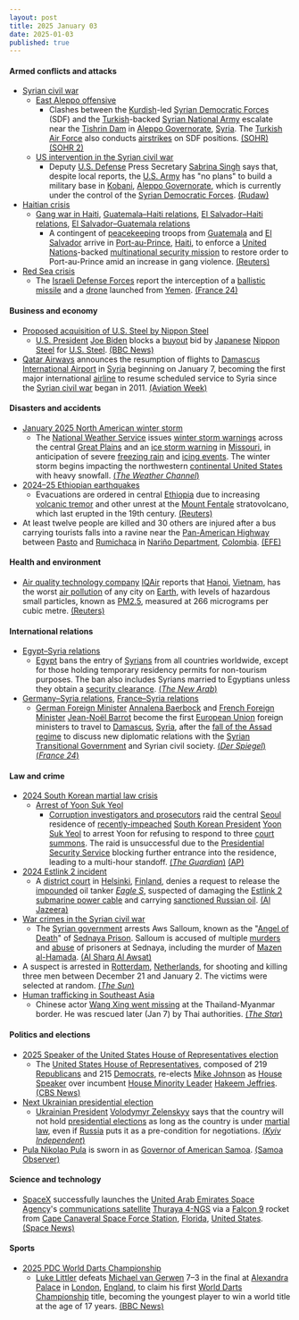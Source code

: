 ```yaml
---
layout: post
title: 2025 January 03
date: 2025-01-03
published: true
---
```



#### Armed conflicts and attacks

* [Syrian civil war](https://en.wikipedia.org/wiki/Syrian_civil_war "Syrian civil war")
  * [East Aleppo offensive](https://en.wikipedia.org/wiki/East_Aleppo_offensive_%282024%E2%80%93present%29 "East Aleppo offensive (2024–present)")
    * Clashes between the [Kurdish](https://en.wikipedia.org/wiki/Kurds_in_Syria "Kurds in Syria")-led [Syrian Democratic Forces](https://en.wikipedia.org/wiki/Syrian_Democratic_Forces "Syrian Democratic Forces") (SDF) and the [Turkish](https://en.wikipedia.org/wiki/Turkey "Turkey")-backed [Syrian National Army](https://en.wikipedia.org/wiki/Syrian_National_Army "Syrian National Army") escalate near the [Tishrin Dam](https://en.wikipedia.org/wiki/Tishrin_Dam "Tishrin Dam") in [Aleppo Governorate](https://en.wikipedia.org/wiki/Aleppo_Governorate "Aleppo Governorate"), [Syria](https://en.wikipedia.org/wiki/Syria "Syria"). The [Turkish Air Force](https://en.wikipedia.org/wiki/Turkish_Air_Force "Turkish Air Force") also conducts [airstrikes](https://en.wikipedia.org/wiki/Airstrike "Airstrike") on SDF positions. [(SOHR)](https://www.syriahr.com/en/352816/) [(SOHR 2)](https://www.syriahr.com/en/352846/)
  * [US intervention in the Syrian civil war](https://en.wikipedia.org/wiki/US_intervention_in_the_Syrian_civil_war "US intervention in the Syrian civil war")
    * Deputy [U.S. Defense](https://en.wikipedia.org/wiki/United_States_Department_of_Defense "United States Department of Defense") Press Secretary [Sabrina Singh](https://en.wikipedia.org/wiki/Sabrina_Singh "Sabrina Singh") says that, despite local reports, the [U.S. Army](https://en.wikipedia.org/wiki/U.S._Army "U.S. Army") has "no plans" to build a military base in [Kobani](https://en.wikipedia.org/wiki/Kobani "Kobani"), [Aleppo Governorate](https://en.wikipedia.org/wiki/Aleppo_Governorate "Aleppo Governorate"), which is currently under the control of the [Syrian Democratic Forces](https://en.wikipedia.org/wiki/Syrian_Democratic_Forces "Syrian Democratic Forces"). [(Rudaw)](https://manage.rudaw.net/english/middleeast/syria/030120254)
* [Haitian crisis](https://en.wikipedia.org/wiki/Haitian_crisis_%282018%E2%80%93present%29 "Haitian crisis (2018–present)")
  * [Gang war in Haiti](https://en.wikipedia.org/wiki/Gang_war_in_Haiti "Gang war in Haiti"), [Guatemala–Haiti relations](https://en.wikipedia.org/wiki/Guatemala%E2%80%93Haiti_relations "Guatemala–Haiti relations"), [El Salvador–Haiti relations](https://en.wikipedia.org/wiki/El_Salvador%E2%80%93Haiti_relations "El Salvador–Haiti relations"), [El Salvador–Guatemala relations](https://en.wikipedia.org/wiki/El_Salvador%E2%80%93Guatemala_relations "El Salvador–Guatemala relations")
    * A contingent of [peacekeeping](https://en.wikipedia.org/wiki/Peacekeeping "Peacekeeping") troops from [Guatemala](https://en.wikipedia.org/wiki/Guatemala "Guatemala") and [El Salvador](https://en.wikipedia.org/wiki/El_Salvador "El Salvador") arrive in [Port-au-Prince](https://en.wikipedia.org/wiki/Port-au-Prince "Port-au-Prince"), [Haiti](https://en.wikipedia.org/wiki/Haiti "Haiti"), to enforce a [United Nations](https://en.wikipedia.org/wiki/United_Nations "United Nations")-backed [multinational security mission](https://en.wikipedia.org/wiki/Multinational_Security_Support_Mission_in_Haiti "Multinational Security Support Mission in Haiti") to restore order to Port-au-Prince amid an increase in gang violence. [(Reuters)](https://www.reuters.com/world/americas/central-american-troops-arrive-haiti-fight-gangs-2025-01-03/)
* [Red Sea crisis](https://en.wikipedia.org/wiki/Red_Sea_crisis "Red Sea crisis")
  * The [Israeli Defense Forces](https://en.wikipedia.org/wiki/Israeli_Defense_Forces "Israeli Defense Forces") report the interception of a [ballistic missile](https://en.wikipedia.org/wiki/Ballistic_missile "Ballistic missile") and a [drone](https://en.wikipedia.org/wiki/Drone_warfare "Drone warfare") launched from [Yemen](https://en.wikipedia.org/wiki/Yemen "Yemen"). [(France 24)](https://www.france24.com/en/middle-east/20250103-israel-intercepts-new-missile-launched-from-yemen-says-idf)

#### Business and economy

* [Proposed acquisition of U.S. Steel by Nippon Steel](https://en.wikipedia.org/wiki/Proposed_acquisition_of_U.S._Steel_by_Nippon_Steel "Proposed acquisition of U.S. Steel by Nippon Steel")
  * [U.S. President](https://en.wikipedia.org/wiki/President_of_the_United_States "President of the United States") [Joe Biden](https://en.wikipedia.org/wiki/Joe_Biden "Joe Biden") blocks a [buyout](https://en.wikipedia.org/wiki/Buyout "Buyout") bid by [Japanese](https://en.wikipedia.org/wiki/Japan "Japan") [Nippon Steel](https://en.wikipedia.org/wiki/Nippon_Steel "Nippon Steel") for [U.S. Steel](https://en.wikipedia.org/wiki/U.S._Steel "U.S. Steel"). [(BBC News)](https://www.bbc.com/news/articles/cx2vz83pg9eo)
* [Qatar Airways](https://en.wikipedia.org/wiki/Qatar_Airways "Qatar Airways") announces the resumption of flights to [Damascus International Airport](https://en.wikipedia.org/wiki/Damascus_International_Airport "Damascus International Airport") in [Syria](https://en.wikipedia.org/wiki/Syria "Syria") beginning on January 7, becoming the first major international [airline](https://en.wikipedia.org/wiki/Airline "Airline") to resume scheduled service to Syria since the [Syrian civil war](https://en.wikipedia.org/wiki/Syrian_civil_war "Syrian civil war") began in 2011. [(Aviation Week)](https://aviationweek.com/air-transport/airports-networks/qatar-airways-resume-syria-flights)

#### Disasters and accidents

* [January 2025 North American winter storm](https://en.wikipedia.org/wiki/January_5%E2%80%936%2C_2025_United_States_blizzard "January 5–6, 2025 United States blizzard")
  * The [National Weather Service](https://en.wikipedia.org/wiki/National_Weather_Service "National Weather Service") issues [winter storm warnings](https://en.wikipedia.org/wiki/Winter_storm_warning "Winter storm warning") across the central [Great Plains](https://en.wikipedia.org/wiki/Great_Plains "Great Plains") and an [ice storm warning](https://en.wikipedia.org/wiki/Ice_storm_warning "Ice storm warning") in [Missouri](https://en.wikipedia.org/wiki/Missouri "Missouri"), in anticipation of severe [freezing rain](https://en.wikipedia.org/wiki/Freezing_rain "Freezing rain") and [icing events](https://en.wikipedia.org/wiki/Ice_storm "Ice storm"). The winter storm begins impacting the northwestern [continental United States](https://en.wikipedia.org/wiki/Contiguous_United_States "Contiguous United States") with heavy snowfall. [(*The Weather Channel*)](https://weather.com/storms/winter/news/2025-01-02-winter-storm-blair-forecast-snow-ice-plains-midwest-mid-atlantic)
* [2024–25 Ethiopian earthquakes](https://en.wikipedia.org/wiki/2024%E2%80%9325_Ethiopian_earthquakes "2024–25 Ethiopian earthquakes")
  * Evacuations are ordered in central [Ethiopia](https://en.wikipedia.org/wiki/Ethiopia "Ethiopia") due to increasing [volcanic tremor](https://en.wikipedia.org/wiki/Harmonic_tremor "Harmonic tremor") and other unrest at the [Mount Fentale](https://en.wikipedia.org/wiki/Mount_Fentale "Mount Fentale") stratovolcano, which last erupted in the 19th century. [(Reuters)](https://www.reuters.com/world/africa/risk-ethiopian-volcano-eruption-prompts-evacuation-residents-2025-01-03/)
* At least twelve people are killed and 30 others are injured after a bus carrying tourists falls into a ravine near the [Pan-American Highway](https://en.wikipedia.org/wiki/Pan-American_Highway "Pan-American Highway") between [Pasto](https://en.wikipedia.org/wiki/Pasto%2C_Colombia "Pasto, Colombia") and [Rumichaca](https://en.wikipedia.org/wiki/Rumichaca_Bridge "Rumichaca Bridge") in [Nariño Department](https://en.wikipedia.org/wiki/Nari%C3%B1o_Department "Nariño Department"), [Colombia](https://en.wikipedia.org/wiki/Colombia "Colombia"). [(EFE)](https://efe.com/mundo/2025-01-04/colombia-accidente-autobus/)

#### Health and environment

* [Air quality technology company](https://en.wikipedia.org/wiki/Air_quality_index "Air quality index") [IQAir](https://en.wikipedia.org/wiki/IQAir "IQAir") reports that [Hanoi](https://en.wikipedia.org/wiki/Hanoi "Hanoi"), [Vietnam](https://en.wikipedia.org/wiki/Vietnam "Vietnam"), has the worst [air pollution](https://en.wikipedia.org/wiki/Air_pollution "Air pollution") of any city on [Earth](https://en.wikipedia.org/wiki/Earth "Earth"), with levels of hazardous small particles, known as [PM2.5](https://en.wikipedia.org/wiki/Particulate_pollution "Particulate pollution"), measured at 266 micrograms per cubic metre. [(Reuters)](https://www.reuters.com/world/asia-pacific/hanoi-declared-worlds-most-polluted-city-authorities-seek-action-2025-01-03/)

#### International relations

* [Egypt–Syria relations](https://en.wikipedia.org/wiki/Egypt%E2%80%93Syria_relations "Egypt–Syria relations")
  * [Egypt](https://en.wikipedia.org/wiki/Egypt "Egypt") bans the entry of [Syrians](https://en.wikipedia.org/wiki/Syrians "Syrians") from all countries worldwide, except for those holding temporary residency permits for non-tourism purposes. The ban also includes Syrians married to Egyptians unless they obtain a [security clearance](https://en.wikipedia.org/wiki/Security_clearance "Security clearance"). [(*The New Arab*)](https://www.newarab.com/news/egypt-bans-entry-syrians-anywhere-world)
* [Germany–Syria relations](https://en.wikipedia.org/wiki/Germany%E2%80%93Syria_relations "Germany–Syria relations"), [France–Syria relations](https://en.wikipedia.org/wiki/France%E2%80%93Syria_relations "France–Syria relations")
  * [German Foreign Minister](https://en.wikipedia.org/wiki/Foreign_Minister_of_Germany "Foreign Minister of Germany") [Annalena Baerbock](https://en.wikipedia.org/wiki/Annalena_Baerbock "Annalena Baerbock") and [French Foreign Minister](https://en.wikipedia.org/wiki/Foreign_minister_of_France "Foreign minister of France") [Jean-Noël Barrot](https://en.wikipedia.org/wiki/Jean-No%C3%ABl_Barrot "Jean-Noël Barrot") become the first [European Union](https://en.wikipedia.org/wiki/European_Union "European Union") foreign ministers to travel to [Damascus](https://en.wikipedia.org/wiki/Damascus "Damascus"), [Syria](https://en.wikipedia.org/wiki/Syria "Syria"), after the [fall of the Assad regime](https://en.wikipedia.org/wiki/Fall_of_the_Assad_regime "Fall of the Assad regime") to discuss new diplomatic relations with the [Syrian Transitional Government](https://en.wikipedia.org/wiki/First_Syrian_transitional_government "First Syrian transitional government") and Syrian civil society. [(*Der Spiegel*)](https://www.spiegel.de/politik/deutschland/syrien-annalena-baerbock-reist-als-erste-eu-aussenministerin-nach-damaskus-a-6884f1be-3006-454b-9664-3ee76c0eda2e) [(*France 24*)](https://www.france24.com/en/middle-east/20250103-french-fm-visits-syria-with-german-counterpart-to-promote-peaceful-transition)

#### Law and crime

* [2024 South Korean martial law crisis](https://en.wikipedia.org/wiki/2024_South_Korean_martial_law_crisis "2024 South Korean martial law crisis")
  * [Arrest of Yoon Suk Yeol](https://en.wikipedia.org/wiki/Arrest_of_Yoon_Suk_Yeol "Arrest of Yoon Suk Yeol")
    * [Corruption investigators and prosecutors](https://en.wikipedia.org/wiki/Corruption_Investigation_Office_for_High-ranking_Officials "Corruption Investigation Office for High-ranking Officials") raid the central [Seoul](https://en.wikipedia.org/wiki/Seoul "Seoul") residence of [recently-impeached](https://en.wikipedia.org/wiki/Impeachment_of_Yoon_Suk_Yeol "Impeachment of Yoon Suk Yeol") [South Korean President](https://en.wikipedia.org/wiki/President_of_South_Korea "President of South Korea") [Yoon Suk Yeol](https://en.wikipedia.org/wiki/Yoon_Suk_Yeol "Yoon Suk Yeol") to arrest Yoon for refusing to respond to three [court summons](https://en.wikipedia.org/wiki/Summons "Summons"). The raid is unsuccessful due to the [Presidential Security Service](https://en.wikipedia.org/wiki/Presidential_Security_Service_%28South_Korea%29 "Presidential Security Service (South Korea)") blocking further entrance into the residence, leading to a multi-hour standoff. [(*The Guardian*)](https://www.theguardian.com/world/live/2025/jan/02/south-korea-police-on-way-to-arrest-president-yoon-suk-yeol-latest-updates?filterKeyEvents=false#maincontent) [(AP)](https://apnews.com/article/south-korea-yoon-martial-law-impeachment-detention-c8dc1758647979455dbf0d56e70369a4)
* [2024 Estlink 2 incident](https://en.wikipedia.org/wiki/2024_Estlink_2_incident "2024 Estlink 2 incident")
  * A [district court](https://en.wikipedia.org/wiki/Judicial_system_of_Finland#District_Courts "Judicial system of Finland") in [Helsinki](https://en.wikipedia.org/wiki/Helsinki "Helsinki"), [Finland](https://en.wikipedia.org/wiki/Finland "Finland"), denies a request to release the [impounded](https://en.wikipedia.org/wiki/Vehicle_impoundment "Vehicle impoundment") oil tanker *[Eagle S](https://en.wikipedia.org/wiki/Eagle_S "Eagle S")*, suspected of damaging the [Estlink 2](https://en.wikipedia.org/wiki/Estlink_2 "Estlink 2") [submarine power cable](https://en.wikipedia.org/wiki/Submarine_power_cable "Submarine power cable") and carrying [sanctioned Russian oil](https://en.wikipedia.org/wiki/Embargo_of_Russian_oil_during_the_Russo-Ukrainian_War "Embargo of Russian oil during the Russo-Ukrainian War"). [(Al Jazeera)](https://www.aljazeera.com/news/2025/1/3/finnish-court-upholds-oil-tanker-seizure-in-undersea-cables-probe)
* [War crimes in the Syrian civil war](https://en.wikipedia.org/wiki/War_crimes_in_the_Syrian_civil_war "War crimes in the Syrian civil war")
  * The [Syrian government](https://en.wikipedia.org/wiki/First_Syrian_transitional_government "First Syrian transitional government") arrests Aws Salloum, known as the "[Angel of Death](https://en.wikipedia.org/wiki/Azrael "Azrael")" of [Sednaya Prison](https://en.wikipedia.org/wiki/Sednaya_Prison "Sednaya Prison"). Salloum is accused of multiple [murders](https://en.wikipedia.org/wiki/Murder "Murder") and [abuse](https://en.wikipedia.org/wiki/Prisoner_abuse "Prisoner abuse") of prisoners at Sednaya, including the murder of [Mazen al-Hamada](https://en.wikipedia.org/wiki/Mazen_al-Hamada "Mazen al-Hamada"). [(Al Sharq Al Awsat)](https://english.aawsat.com/arab-world/5097881-arrest-aws-salloum-what-we-know-about-%E2%80%98azrael-sednaya%E2%80%99)
* A suspect is arrested in [Rotterdam](https://en.wikipedia.org/wiki/Rotterdam "Rotterdam"), [Netherlands](https://en.wikipedia.org/wiki/Netherlands "Netherlands"), for shooting and killing three men between December 21 and January 2. The victims were selected at random. [(*The Sun*)](https://thesun.my/world-news/dutch-police-arrest-suspect-in-random-rotterdam-shootings-BO13480760)
* [Human trafficking in Southeast Asia](https://en.wikipedia.org/wiki/Human_trafficking_in_Southeast_Asia "Human trafficking in Southeast Asia")
  * Chinese actor [Wang Xing went missing](https://en.wikipedia.org/wiki/Disappearance_of_Wang_Xing "Disappearance of Wang Xing") at the Thailand-Myanmar border. He was rescued later (Jan 7) by Thai authorities. [(*The Star*)](https://www.thestar.com.my/lifestyle/entertainment/2025/01/08/chinese-actor-wang-xing-says-he-was-forcibly-shaved-and-trained-as-scammer-in-myanmar)

#### Politics and elections

* [2025 Speaker of the United States House of Representatives election](https://en.wikipedia.org/wiki/2025_Speaker_of_the_United_States_House_of_Representatives_election "2025 Speaker of the United States House of Representatives election")
  * The [United States House of Representatives](https://en.wikipedia.org/wiki/United_States_House_of_Representatives "United States House of Representatives"), composed of 219 [Republicans](https://en.wikipedia.org/wiki/Republican_Party_%28United_States%29 "Republican Party (United States)") and 215 [Democrats](https://en.wikipedia.org/wiki/Democratic_Party_%28United_States%29 "Democratic Party (United States)"), re-elects [Mike Johnson](https://en.wikipedia.org/wiki/Mike_Johnson "Mike Johnson") as [House Speaker](https://en.wikipedia.org/wiki/Speaker_of_the_United_States_House_of_Representatives "Speaker of the United States House of Representatives") over incumbent [House Minority Leader](https://en.wikipedia.org/wiki/Party_leaders_of_the_United_States_House_of_Representatives "Party leaders of the United States House of Representatives") [Hakeem Jeffries](https://en.wikipedia.org/wiki/Hakeem_Jeffries "Hakeem Jeffries"). [(CBS News)](https://www.cbsnews.com/live-updates/2025-new-congress-sworn-in/)
* [Next Ukrainian presidential election](https://en.wikipedia.org/wiki/Next_Ukrainian_presidential_election "Next Ukrainian presidential election")
  * [Ukrainian President](https://en.wikipedia.org/wiki/President_of_Ukraine "President of Ukraine") [Volodymyr Zelenskyy](https://en.wikipedia.org/wiki/Volodymyr_Zelenskyy "Volodymyr Zelenskyy") says that the country will not hold [presidential elections](https://en.wikipedia.org/wiki/Ukrainian_presidential_elections "Ukrainian presidential elections") as long as the country is under [martial law](https://en.wikipedia.org/wiki/Martial_law_in_Ukraine "Martial law in Ukraine"), even if [Russia](https://en.wikipedia.org/wiki/Russia "Russia") puts it as a pre-condition for negotiations. [(*Kyiv Independent*)](https://kyivindependent.com/zelensky-again-rejects-elections-under-martial-law/)
* [Pula Nikolao Pula](https://en.wikipedia.org/wiki/Pula_Nikolao_Pula "Pula Nikolao Pula") is sworn in as [Governor of American Samoa](https://en.wikipedia.org/wiki/Governor_of_American_Samoa "Governor of American Samoa"). [(Samoa Observer)](https://www.samoaobserver.ws/category/samoa/112622)

#### Science and technology

* [SpaceX](https://en.wikipedia.org/wiki/SpaceX "SpaceX") successfully launches the [United Arab Emirates Space Agency](https://en.wikipedia.org/wiki/United_Arab_Emirates_Space_Agency "United Arab Emirates Space Agency")'s [communications satellite](https://en.wikipedia.org/wiki/Communications_satellite "Communications satellite") [Thuraya 4-NGS](https://en.wikipedia.org/wiki/Thuraya "Thuraya") via a [Falcon 9](https://en.wikipedia.org/wiki/Falcon_9 "Falcon 9") rocket from [Cape Canaveral Space Force Station](https://en.wikipedia.org/wiki/Cape_Canaveral_Space_Force_Station "Cape Canaveral Space Force Station"), [Florida](https://en.wikipedia.org/wiki/Florida "Florida"), [United States](https://en.wikipedia.org/wiki/United_States "United States"). [(Space News)](https://spacenews.com/spacex-launches-uaes-thuraya-4-mobile-connectivity-satellite/)

#### Sports

* [2025 PDC World Darts Championship](https://en.wikipedia.org/wiki/2025_PDC_World_Darts_Championship "2025 PDC World Darts Championship")
  * [Luke Littler](https://en.wikipedia.org/wiki/Luke_Littler "Luke Littler") defeats [Michael van Gerwen](https://en.wikipedia.org/wiki/Michael_van_Gerwen "Michael van Gerwen") 7–3 in the final at [Alexandra Palace](https://en.wikipedia.org/wiki/Alexandra_Palace "Alexandra Palace") in [London](https://en.wikipedia.org/wiki/London "London"), [England](https://en.wikipedia.org/wiki/England "England"), to claim his first [World Darts Championship](https://en.wikipedia.org/wiki/PDC_World_Darts_Championship "PDC World Darts Championship") title, becoming the youngest player to win a world title at the age of 17 years. [(BBC News)](https://www.bbc.co.uk/sport/darts/live/c4gwz153e7et)
